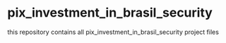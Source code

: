 # pix_investment_in_brasil_security
this repository contains all pix_investment_in_brasil_security project files
